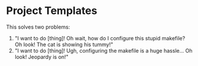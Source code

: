 # Project Templates

This solves two problems:

1. "I want to do [thing]! Oh wait, how do I configure this stupid makefile? Oh look! The cat is showing his tummy!"
2. "I want to do [thing]! Ugh, configuring the makefile is a huge hassle... Oh look! Jeopardy is on!"
